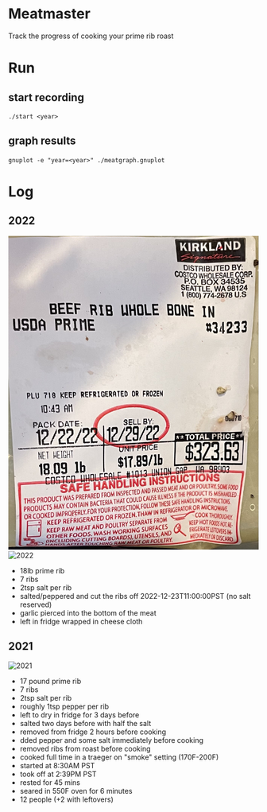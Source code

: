 # Meatmaster

Track the progress of cooking your prime rib roast

# Run

## start recording
```shell
./start <year>
```

## graph results
```shell
gnuplot -e "year=<year>" ./meatgraph.gnuplot
```

# Log
## 2022
![2022](./prime_rib_label_2022.JPG)
![2022](./prime_rib_2022.JPG)

* 18lb prime rib
* 7 ribs
* 2tsp salt per rib
* salted/peppered and cut the ribs off 2022-12-23T11:00:00PST (no salt reserved)
* garlic pierced into the bottom of the meat
* left in fridge wrapped in cheese cloth
## 2021

![2021](./prime_rib_2021.JPG)

* 17 pound prime rib
* 7 ribs
* 2tsp salt per rib
* roughly 1tsp pepper per rib
* left to dry in fridge for 3 days before  
* salted two days before with half the salt  
* removed from fridge 2 hours before cooking  
* dded pepper and some salt immediately before cooking
* removed ribs from roast before cooking
* cooked full time in a traeger on "smoke" setting (170F-200F)
* started at 8:30AM PST
* took off at 2:39PM PST
* rested for 45 mins
* seared in 550F oven for 6 minutes
* 12 people (+2 with leftovers)
